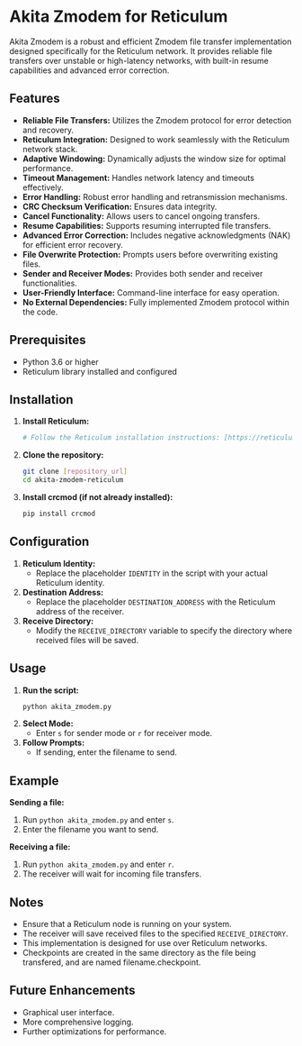 # Akita Zmodem for Reticulum

Akita Zmodem is a robust and efficient Zmodem file transfer implementation designed specifically for the Reticulum network. It provides reliable file transfers over unstable or high-latency networks, with built-in resume capabilities and advanced error correction.

## Features

* **Reliable File Transfers:** Utilizes the Zmodem protocol for error detection and recovery.
* **Reticulum Integration:** Designed to work seamlessly with the Reticulum network stack.
* **Adaptive Windowing:** Dynamically adjusts the window size for optimal performance.
* **Timeout Management:** Handles network latency and timeouts effectively.
* **Error Handling:** Robust error handling and retransmission mechanisms.
* **CRC Checksum Verification:** Ensures data integrity.
* **Cancel Functionality:** Allows users to cancel ongoing transfers.
* **Resume Capabilities:** Supports resuming interrupted file transfers.
* **Advanced Error Correction:** Includes negative acknowledgments (NAK) for efficient error recovery.
* **File Overwrite Protection:** Prompts users before overwriting existing files.
* **Sender and Receiver Modes:** Provides both sender and receiver functionalities.
* **User-Friendly Interface:** Command-line interface for easy operation.
* **No External Dependencies:** Fully implemented Zmodem protocol within the code.

## Prerequisites

* Python 3.6 or higher
* Reticulum library installed and configured

## Installation

1.  **Install Reticulum:**
    ```bash
    # Follow the Reticulum installation instructions: [https://reticulum.network/](https://reticulum.network/)
    ```
2.  **Clone the repository:**
    ```bash
    git clone [repository_url]
    cd akita-zmodem-reticulum
    ```
3.  **Install crcmod (if not already installed):**
    ```bash
    pip install crcmod
    ```

## Configuration

1.  **Reticulum Identity:**
    * Replace the placeholder `IDENTITY` in the script with your actual Reticulum identity.
2.  **Destination Address:**
    * Replace the placeholder `DESTINATION_ADDRESS` with the Reticulum address of the receiver.
3.  **Receive Directory:**
    * Modify the `RECEIVE_DIRECTORY` variable to specify the directory where received files will be saved.

## Usage

1.  **Run the script:**
    ```bash
    python akita_zmodem.py
    ```
2.  **Select Mode:**
    * Enter `s` for sender mode or `r` for receiver mode.
3.  **Follow Prompts:**
    * If sending, enter the filename to send.

## Example

**Sending a file:**

1.  Run `python akita_zmodem.py` and enter `s`.
2.  Enter the filename you want to send.

**Receiving a file:**

1.  Run `python akita_zmodem.py` and enter `r`.
2.  The receiver will wait for incoming file transfers.

## Notes

* Ensure that a Reticulum node is running on your system.
* The receiver will save received files to the specified `RECEIVE_DIRECTORY`.
* This implementation is designed for use over Reticulum networks.
* Checkpoints are created in the same directory as the file being transfered, and are named filename.checkpoint.

## Future Enhancements

* Graphical user interface.
* More comprehensive logging.
* Further optimizations for performance.
